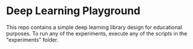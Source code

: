 # Deep Learning Playground

This repo contains a simple deep learning library design for educational purposes. To run any of the experiments, execute any of the scripts in the "experiments" folder. 

